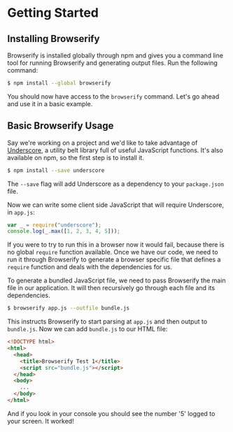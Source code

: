 # Getting Started

## Installing Browserify

Browserify is installed globally through npm and gives you a command line tool for running Browserify and generating output files. Run the following command:

```bash
$ npm install --global browserify
```

You should now have access to the `browserify` command. Let's go ahead and use it in a basic example.

## Basic Browserify Usage

Say we're working on a project and we'd like to take advantage of [Underscore](http://underscorejs.org/), a utility belt library full of useful JavaScript functions. It's also available on npm, so the first step is to install it.

```bash
$ npm install --save underscore
```

The `--save` flag will add Underscore as a dependency to your `package.json` file.

Now we can write some client side JavaScript that will require Underscore, in `app.js`:

```js
var _ = require("underscore");
console.log(_.max([1, 2, 3, 4, 5]));
```

If you were to try to run this in a browser now it would fail, because there is no global `require` function available. Once we have our code, we need to run it through Browserify to generate a browser specific file that defines a `require` function and deals with the dependencies for us.

To generate a bundled JavaScript file, we need to pass Browserify the main file in our application. It will then recursively go through each file and its dependencies.

```bash
$ browserify app.js --outfile bundle.js
```

This instructs Browserify to start parsing at `app.js` and then output to `bundle.js`. Now we can add `bundle.js` to our HTML file:

```html
<!DOCTYPE html>
<html>
  <head>
    <title>Browserify Test 1</title>
    <script src="bundle.js"></script>
  </head>
  <body>
    ...
  </body>
</html>
```

And if you look in your console you should see the number '5' logged to your screen. It worked!
